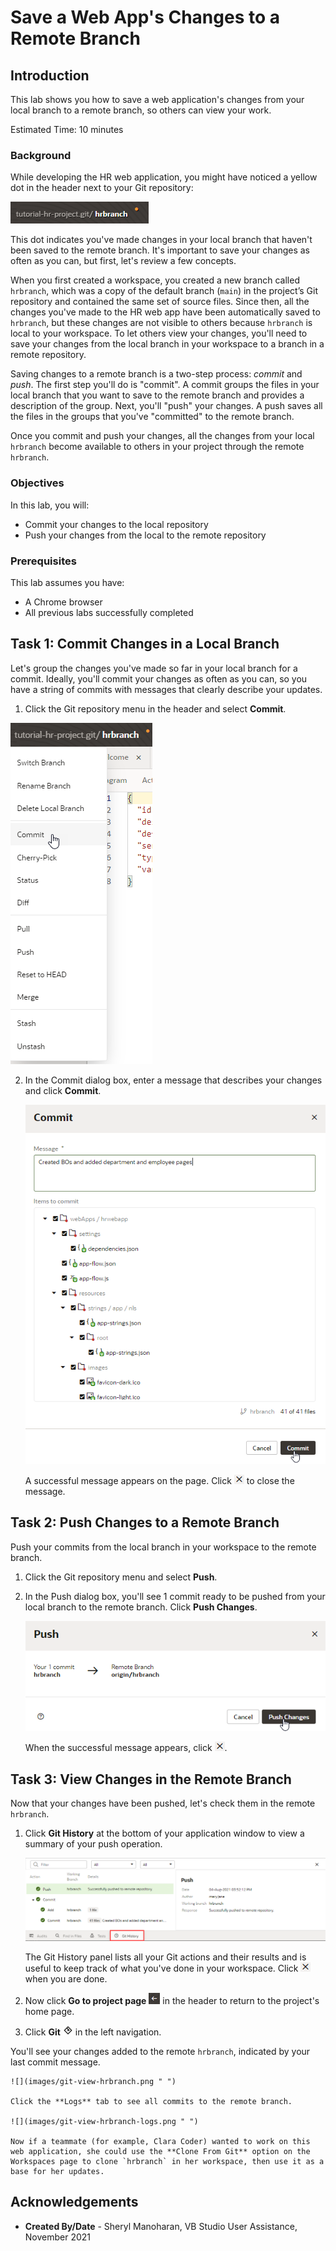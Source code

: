 # Save a Web App's Changes to a Remote Branch

## Introduction

This lab shows you how to save a web application's changes from your local branch to a remote branch, so others can view your work.

Estimated Time: 10 minutes

### Background
While developing the HR web application, you might have noticed a yellow dot in the header next to your Git repository:

![](images/git-changes-badge.png)

This dot indicates you've made changes in your local branch that haven't been saved to the remote branch. It's important to save your changes as often as you can, but first, let's review a few concepts.

When you first created a workspace, you created a new branch called `hrbranch`, which was a copy of the default branch (`main`) in the project’s Git repository and contained the same set of source files. Since then, all the changes you've made to the HR web app have been automatically saved to `hrbranch`, but these changes are not visible to others because `hrbranch` is local to your workspace. To let others view your changes, you'll need to save your changes from the local branch in your workspace to a branch in a remote repository.

Saving changes to a remote branch is a two-step process: _commit_ and _push_. The first step you'll do is "commit". A commit groups the files in your local branch that you want to save to the remote branch and provides a description of the group. Next, you'll "push" your changes. A push saves all the files in the groups that you've "committed" to the remote branch.

Once you commit and push your changes, all the changes from your local `hrbranch` become available to others in your project through the remote `hrbranch`.

### Objectives
In this lab, you will:
* Commit your changes to the local repository
* Push your changes from the local to the remote repository

### Prerequisites

This lab assumes you have:
* A Chrome browser
* All previous labs successfully completed

## Task 1: Commit Changes in a Local Branch
Let's group the changes you've made so far in your local branch for a commit. Ideally, you'll commit your changes as often as you can, so you have a string of commits with messages that clearly describe your updates.

1. Click the Git repository menu in the header and select **Commit**.

  ![](images/commit-menu.png " ")

2. In the Commit dialog box, enter a message that describes your changes and click **Commit**.

    ![](images/commit.png " ")

    A successful message appears on the page. Click ![Close message icon](images/x-icon.png) to close the message.

## Task 2: Push Changes to a Remote Branch

Push your commits from the local branch in your workspace to the remote branch.

1.  Click the Git repository menu and select **Push**.
2.  In the Push dialog box, you'll see 1 commit ready to be pushed from your local branch to the remote branch. Click **Push Changes**.

    ![](images/push-changes.png " ")

    When the successful message appears, click ![Close message icon](images/x-icon.png).

## Task 3: View Changes in the Remote Branch

Now that your changes have been pushed, let's check them in the remote `hrbranch`.

1. Click **Git History** at the bottom of your application window to view a summary of your push operation.

   ![](images/git-history.png " ")

   The Git History panel lists all your Git actions and their results and is useful to keep track of what you've done in your workspace. Click ![Close message icon](images/x-icon.png) when you are done.

2.  Now click **Go to project page** ![Go to Project Page icon](images/go-to-project-home-icon.png) in the header to return to the project's home page.

3.  Click **Git** ![Git icon](images/git-icon.png) in the left navigation.

   You'll see your changes added to the remote `hrbranch`, indicated by your last commit message.

    ![](images/git-view-hrbranch.png " ")

    Click the **Logs** tab to see all commits to the remote branch.

    ![](images/git-view-hrbranch-logs.png " ")

    Now if a teammate (for example, Clara Coder) wanted to work on this web application, she could use the **Clone From Git** option on the Workspaces page to clone `hrbranch` in her workspace, then use it as a base for her updates.

## Acknowledgements
* **Created By/Date** - Sheryl Manoharan, VB Studio User Assistance, November 2021
<!--* **Last Updated By** - October 2021 --!>
